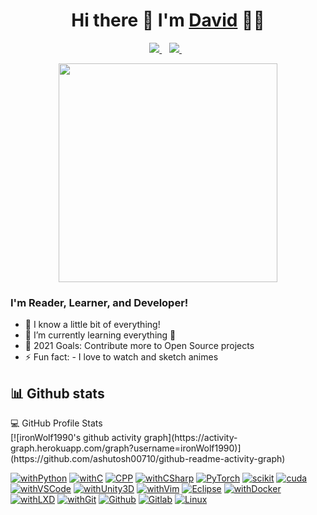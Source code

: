 
<h1 align='center'>
  Hi there 👋 I'm <a href="https://anshdaviddev.com/">David</a> 👨‍💻
</h1>

<p align='center'>
  <a href="https://www.linkedin.com/in/ansh-david-071b0354/">
    <img src="https://img.shields.io/badge/linkedin-%230077B5.svg?&style=for-the-badge&logo=linkedin&logoColor=white" />
  </a>&nbsp;&nbsp;
  <a href="https://www.youtube.com/channel/UC8SEKa2qg_vnxo-7AoKMA1w">
    <img src="https://img.shields.io/badge/-YouTube-red?&style=for-the-badge&logo=youtube&logoColor=white"/>
  </a>&nbsp;&nbsp;
</p>

<p align='center'>
  <a href="#"><img src="https://github-readme-stats.vercel.app/api?username=ironwolf1990&show_icons=true&count_private=true&theme=dark" width="350"></a>
</p>

### I'm Reader, Learner, and Developer!
- 🔭 I know a little bit of everything!
- 🌱 I’m currently learning everything 🤣
- 🥅 2021 Goals: Contribute more to Open Source projects
- ⚡ Fun fact: - I love to watch and sketch animes

## 📊 Github stats

<!-- https://github.com/anuraghazra/github-readme-stats -->
<summary>💻 GitHub Profile Stats</summary>
<!-- https://github.com/ashutosh00710/github-readme-activity-graph -->
<!-- <a href="https://github.com/ashutosh00710/github-readme-activity-graph"><img alt="ironWolf1990's Activity Graph" src="https://activity-graph.herokuapp.com/graph?username=ironWolf1990&bg_color=1F222E&color=F8D866&line=F85D7F&point=FFFFFF&hide_border=true" /></a> -->
[![ironWolf1990's github activity graph](https://activity-graph.herokuapp.com/graph?username=ironWolf1990)](https://github.com/ashutosh00710/github-readme-activity-graph)


[![withPython](https://img.shields.io/badge/Python%20--3776AB?style=for-the-badge&logo=Python)]() [![withC](https://img.shields.io/badge/C%20--A8B9CC?style=for-the-badge&logo=C)]() [![CPP](https://img.shields.io/badge/C++%20--00599C?style=for-the-badge&logo=C%2B%2B)]() [![withCSharp](https://img.shields.io/badge/C%20--239120?style=for-the-badge&logo=C%20Sharp)]() [![PyTorch](https://img.shields.io/badge/PyTorch%20--EE4C2C?style=for-the-badge&logo=PyTorch)]() [![scikit](https://img.shields.io/badge/Scikit%20--F7931E?style=for-the-badge&logo=scikit-learn)]() [![cuda](https://img.shields.io/badge/Cuda%20--76B900?style=for-the-badge&logo=NVIDIA)]() [![withVSCode](https://img.shields.io/badge/Code%20--007ACC?style=for-the-badge&logo=Visual%20Studio%20Code)]() [![withUnity3D](https://img.shields.io/badge/Unity%20--000000?style=for-the-badge&logo=Unity)]() [![withVim](https://img.shields.io/badge/Vim%20--019733?style=for-the-badge&logo=Vim)]() [![Eclipse](https://img.shields.io/badge/Eclipse%20--2C2255?style=for-the-badge&logo=Eclipse%20IDE)]() [![withDocker](https://img.shields.io/badge/Docker%20--2496ED?style=for-the-badge&logo=Docker)]() [![withLXD](https://img.shields.io/badge/LXD%20--333333?style=for-the-badge&logo=Linux%20Containers)]() [![withGit](https://img.shields.io/badge/Git%20--F05032?style=for-the-badge&logo=Git)]() [![Github](https://img.shields.io/badge/Github%20--181717?style=for-the-badge&logo=Github)]() [![Gitlab](https://img.shields.io/badge/Gitlab%20--FCA121?style=for-the-badge&logo=Gitlab)]() [![Linux](https://img.shields.io/badge/Linux%20--FCC624?style=for-the-badge&logo=Linux)]()

<!-- https://simpleicons.org/ -->

[website]: https://anshdaviddev.com/
[youtube]: https://www.youtube.com/channel/UC8SEKa2qg_vnxo-7AoKMA1w?view_as=subscriber
[linkedin]: https://www.linkedin.com/in/ansh-david-071b0354/
